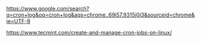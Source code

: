 https://www.google.com/search?q=cron+log&oq=cron+log&aqs=chrome..69i57.9315j0j3&sourceid=chrome&ie=UTF-8


https://www.tecmint.com/create-and-manage-cron-jobs-on-linux/
